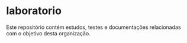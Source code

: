 # laboratorio
Este repositório contém estudos, testes e documentações relacionadas com o objetivo desta organização.
